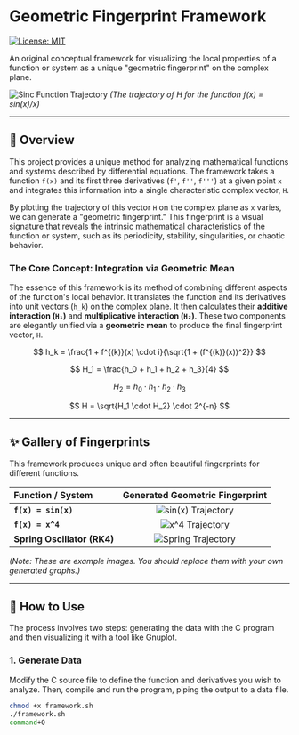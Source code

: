 # Geometric Fingerprint Framework

[![License: MIT](https://img.shields.io/badge/License-MIT-yellow.svg)](https://opensource.org/licenses/MIT)

An original conceptual framework for visualizing the local properties of a function or system as a unique "geometric fingerprint" on the complex plane.

![Sinc Function Trajectory](https://i.imgur.com/iJ8q3hZ.png)
*(The trajectory of H for the function f(x) = sin(x)/x)*

---

## 📖 Overview

This project provides a unique method for analyzing mathematical functions and systems described by differential equations. The framework takes a function `f(x)` and its first three derivatives (`f'`, `f''`, `f'''`) at a given point `x` and integrates this information into a single characteristic complex vector, `H`.

By plotting the trajectory of this vector `H` on the complex plane as `x` varies, we can generate a "geometric fingerprint." This fingerprint is a visual signature that reveals the intrinsic mathematical characteristics of the function or system, such as its periodicity, stability, singularities, or chaotic behavior.

### The Core Concept: Integration via Geometric Mean

The essence of this framework is its method of combining different aspects of the function's local behavior. It translates the function and its derivatives into unit vectors (`h_k`) on the complex plane. It then calculates their **additive interaction (`H₁`)** and **multiplicative interaction (`H₂`)**. These two components are elegantly unified via a **geometric mean** to produce the final fingerprint vector, `H`.

$$
h_k = \frac{1 + f^{(k)}(x) \cdot i}{\sqrt{1 + (f^{(k)}(x))^2}}
$$

$$
H_1 = \frac{h_0 + h_1 + h_2 + h_3}{4}
$$

$$
H_2 = h_0 \cdot h_1 \cdot h_2 \cdot h_3
$$

$$
H = \sqrt{H_1 \cdot H_2} \cdot 2^{-n}
$$

---

## ✨ Gallery of Fingerprints

This framework produces unique and often beautiful fingerprints for different functions.

| Function / System | Generated Geometric Fingerprint |
| :--- | :---: |
| **`f(x) = sin(x)`** | ![sin(x) Trajectory](https://i.imgur.com/gK9R4o8.png) |
| **`f(x) = x^4`** | ![x^4 Trajectory](https://i.imgur.com/XF8J5aD.png) |
| **Spring Oscillator (RK4)** | ![Spring Trajectory](https://i.imgur.com/G4gA3rJ.png) |

*(Note: These are example images. You should replace them with your own generated graphs.)*

---

## 🚀 How to Use

The process involves two steps: generating the data with the C program and then visualizing it with a tool like Gnuplot.

### 1. Generate Data

Modify the C source file to define the function and derivatives you wish to analyze. Then, compile and run the program, piping the output to a data file.

```sh
chmod +x framework.sh
./framework.sh
command+Q

